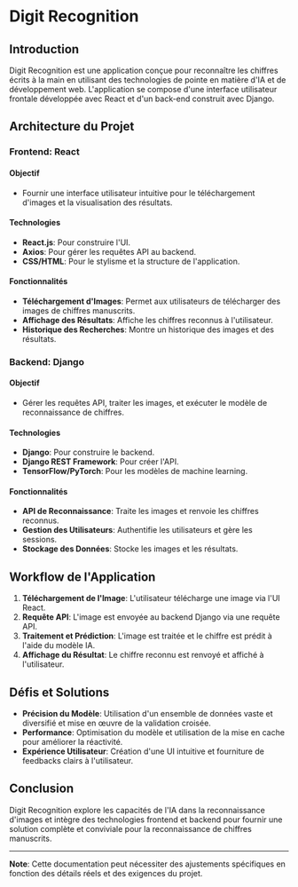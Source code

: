 # Digit Recognition

## Introduction

Digit Recognition est une application conçue pour reconnaître les chiffres écrits à la main en utilisant des technologies de pointe en matière d'IA et de développement web. L'application se compose d'une interface utilisateur frontale développée avec React et d'un back-end construit avec Django.

## Architecture du Projet

### Frontend: React

#### Objectif
- Fournir une interface utilisateur intuitive pour le téléchargement d'images et la visualisation des résultats.

#### Technologies
- **React.js**: Pour construire l'UI.
- **Axios**: Pour gérer les requêtes API au backend.
- **CSS/HTML**: Pour le stylisme et la structure de l'application.

#### Fonctionnalités
- **Téléchargement d'Images**: Permet aux utilisateurs de télécharger des images de chiffres manuscrits.
- **Affichage des Résultats**: Affiche les chiffres reconnus à l'utilisateur.
- **Historique des Recherches**: Montre un historique des images et des résultats.

### Backend: Django

#### Objectif
- Gérer les requêtes API, traiter les images, et exécuter le modèle de reconnaissance de chiffres.

#### Technologies
- **Django**: Pour construire le backend.
- **Django REST Framework**: Pour créer l'API.
- **TensorFlow/PyTorch**: Pour les modèles de machine learning.

#### Fonctionnalités
- **API de Reconnaissance**: Traite les images et renvoie les chiffres reconnus.
- **Gestion des Utilisateurs**: Authentifie les utilisateurs et gère les sessions.
- **Stockage des Données**: Stocke les images et les résultats.

## Workflow de l'Application

1. **Téléchargement de l'Image**: L'utilisateur télécharge une image via l'UI React.
2. **Requête API**: L'image est envoyée au backend Django via une requête API.
3. **Traitement et Prédiction**: L'image est traitée et le chiffre est prédit à l'aide du modèle IA.
4. **Affichage du Résultat**: Le chiffre reconnu est renvoyé et affiché à l'utilisateur.

## Défis et Solutions

- **Précision du Modèle**: Utilisation d'un ensemble de données vaste et diversifié et mise en œuvre de la validation croisée.
- **Performance**: Optimisation du modèle et utilisation de la mise en cache pour améliorer la réactivité.
- **Expérience Utilisateur**: Création d'une UI intuitive et fourniture de feedbacks clairs à l'utilisateur.

## Conclusion

Digit Recognition explore les capacités de l'IA dans la reconnaissance d'images et intègre des technologies frontend et backend pour fournir une solution complète et conviviale pour la reconnaissance de chiffres manuscrits.

---

**Note**: Cette documentation peut nécessiter des ajustements spécifiques en fonction des détails réels et des exigences du projet.

